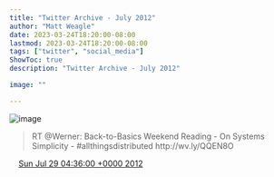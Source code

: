 ```yaml
---
title: "Twitter Archive - July 2012"
author: "Matt Weagle"
date: 2023-03-24T18:20:00-08:00
lastmod: 2023-03-24T18:20:00-08:00
tags: ["twitter", "social_media"]
ShowToc: true
description: "Twitter Archive - July 2012"

image: ""

---
```

![image](/sadtwitterbird3.jpg)

> RT @Werner: Back\-to\-Basics Weekend Reading \- On Systems Simplicity \- \#allthingsdistributed http://wv\.ly/QQEN8O

<img src="./media/tweet.ico" width="12" /> [Sun Jul 29 04:36:00 +0000 2012](https://twitter.com/mweagle/status/229435080534261760)
